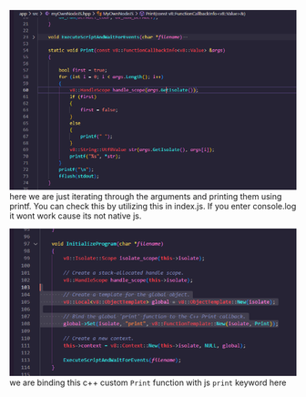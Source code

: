 ![Alt text](image.png)
here we are just iterating through the arguments and printing them using printf. You can check this by utilizing this in index.js. If you enter console.log it wont work cause its not native js.

![Alt text](image-1.png)
we are binding this c++ custom `Print` function with js `print` keyword here  